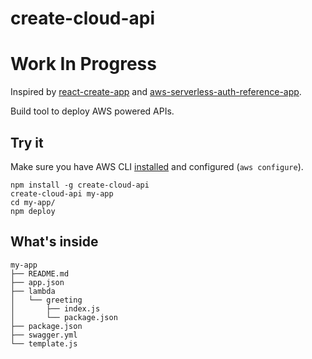 # create-cloud-api

# Work In Progress

Inspired by [react-create-app](https://github.com/facebookincubator/create-react-app) and [aws-serverless-auth-reference-app](https://github.com/awslabs/aws-serverless-auth-reference-app).

Build tool to deploy AWS powered APIs.

## Try it

Make sure you have AWS CLI [installed](http://docs.aws.amazon.com/cli/latest/userguide/installing.html) and configured (`aws configure`).

```
npm install -g create-cloud-api
create-cloud-api my-app
cd my-app/
npm deploy
```

## What's inside

```
my-app
├── README.md
├── app.json
├── lambda
│   └── greeting
│       ├── index.js
│       └── package.json
├── package.json
├── swagger.yml
└── template.js
```

